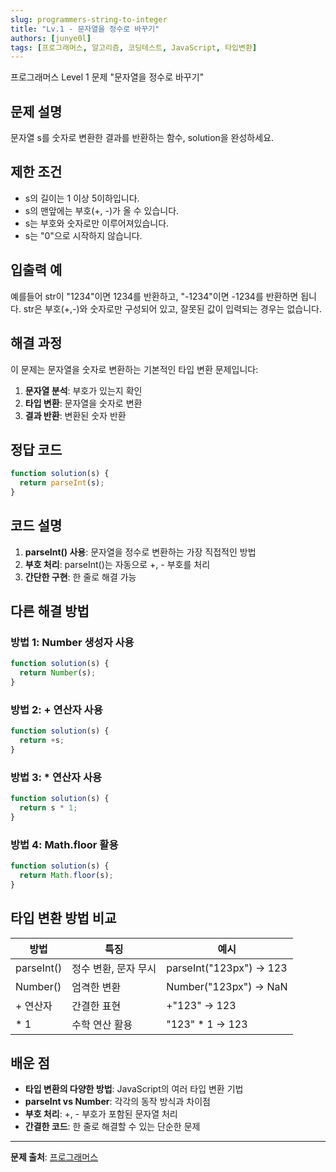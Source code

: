 ```yaml
---
slug: programmers-string-to-integer
title: "Lv.1 - 문자열을 정수로 바꾸기"
authors: [junye0l]
tags: [프로그래머스, 알고리즘, 코딩테스트, JavaScript, 타입변환]
---
```


프로그래머스 Level 1 문제 "문자열을 정수로 바꾸기"

<!-- truncate -->

## 문제 설명

문자열 s를 숫자로 변환한 결과를 반환하는 함수, solution을 완성하세요.

## 제한 조건

- s의 길이는 1 이상 5이하입니다.
- s의 맨앞에는 부호(+, -)가 올 수 있습니다.
- s는 부호와 숫자로만 이루어져있습니다.
- s는 "0"으로 시작하지 않습니다.

## 입출력 예

예를들어 str이 "1234"이면 1234를 반환하고, "-1234"이면 -1234를 반환하면 됩니다.
str은 부호(+,-)와 숫자로만 구성되어 있고, 잘못된 값이 입력되는 경우는 없습니다.

## 해결 과정

이 문제는 문자열을 숫자로 변환하는 기본적인 타입 변환 문제입니다:

1. **문자열 분석**: 부호가 있는지 확인
2. **타입 변환**: 문자열을 숫자로 변환
3. **결과 반환**: 변환된 숫자 반환

## 정답 코드

```javascript
function solution(s) {
  return parseInt(s);
}
```

## 코드 설명

1. **parseInt() 사용**: 문자열을 정수로 변환하는 가장 직접적인 방법
2. **부호 처리**: parseInt()는 자동으로 +, - 부호를 처리
3. **간단한 구현**: 한 줄로 해결 가능

## 다른 해결 방법

### 방법 1: Number 생성자 사용

```javascript
function solution(s) {
  return Number(s);
}
```

### 방법 2: + 연산자 사용

```javascript
function solution(s) {
  return +s;
}
```

### 방법 3: \* 연산자 사용

```javascript
function solution(s) {
  return s * 1;
}
```

### 방법 4: Math.floor 활용

```javascript
function solution(s) {
  return Math.floor(s);
}
```

## 타입 변환 방법 비교

| 방법       | 특징                 | 예시                    |
| ---------- | -------------------- | ----------------------- |
| parseInt() | 정수 변환, 문자 무시 | parseInt("123px") → 123 |
| Number()   | 엄격한 변환          | Number("123px") → NaN   |
| + 연산자   | 간결한 표현          | +"123" → 123            |
| \* 1       | 수학 연산 활용       | "123" \* 1 → 123        |

## 배운 점

- **타입 변환의 다양한 방법**: JavaScript의 여러 타입 변환 기법
- **parseInt vs Number**: 각각의 동작 방식과 차이점
- **부호 처리**: +, - 부호가 포함된 문자열 처리
- **간결한 코드**: 한 줄로 해결할 수 있는 단순한 문제

---

**문제 출처**: [프로그래머스](https://programmers.co.kr/)

